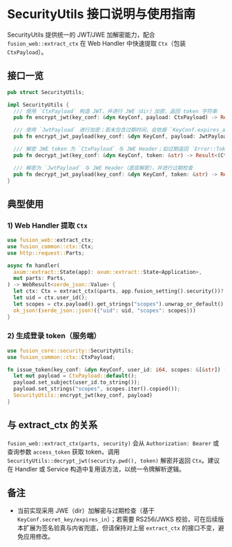 # SecurityUtils 接口说明与使用指南

SecurityUtils 提供统一的 JWT/JWE 加解密能力，配合 `fusion_web::extract_ctx` 在 Web Handler 中快速提取 `Ctx`（包装 `CtxPayload`）。

## 接口一览

```rust
pub struct SecurityUtils;

impl SecurityUtils {
  /// 使用 `CtxPayload` 构造 JWT，并进行 JWE（dir）加密，返回 token 字符串
  pub fn encrypt_jwt(key_conf: &dyn KeyConf, payload: CtxPayload) -> Result<String, Error>;

  /// 使用 `JwtPayload` 进行加密；若未包含过期时间，会依据 `KeyConf.expires_at()` 自动设置
  pub fn encrypt_jwt_payload(key_conf: &dyn KeyConf, payload: JwtPayload) -> Result<String, Error>;

  /// 解密 JWE token 为 `CtxPayload` 与 JWE Header；如过期返回 `Error::TokenExpired`
  pub fn decrypt_jwt(key_conf: &dyn KeyConf, token: &str) -> Result<(CtxPayload, JweHeader), Error>;

  /// 解密为 `JwtPayload` 与 JWE Header（底层解密），并进行过期检查
  pub fn decrypt_jwt_payload(key_conf: &dyn KeyConf, token: &str) -> Result<(JwtPayload, JweHeader), Error>;
}
```

## 典型使用

### 1) Web Handler 提取 `Ctx`

```rust
use fusion_web::extract_ctx;
use fusion_common::ctx::Ctx;
use http::request::Parts;

async fn handler(
  axum::extract::State(app): axum::extract::State<Application>,
  mut parts: Parts,
) -> WebResult<serde_json::Value> {
  let ctx: Ctx = extract_ctx(&parts, app.fusion_setting().security())?;
  let uid = ctx.user_id();
  let scopes = ctx.payload().get_strings("scopes").unwrap_or_default();
  ok_json!(serde_json::json!({"uid": uid, "scopes": scopes}))
}
```

### 2) 生成登录 token（服务端）

```rust
use fusion_core::security::SecurityUtils;
use fusion_common::ctx::CtxPayload;

fn issue_token(key_conf: &dyn KeyConf, user_id: i64, scopes: &[&str]) -> Result<String, Error> {
  let mut payload = CtxPayload::default();
  payload.set_subject(user_id.to_string());
  payload.set_strings("scopes", scopes.iter().copied());
  SecurityUtils::encrypt_jwt(key_conf, payload)
}
```

## 与 extract_ctx 的关系

`fusion_web::extract_ctx(parts, security)` 会从 `Authorization: Bearer` 或查询参数 `access_token` 获取 token，调用 `SecurityUtils::decrypt_jwt(security.pwd(), token)` 解密并返回 `Ctx`。建议在 Handler 或 Service 构造中复用该方法，以统一令牌解析逻辑。

## 备注

- 当前实现采用 JWE（dir）加解密与过期检查（基于 `KeyConf.secret_key/expires_in`）；若需要 RS256/JWKS 校验，可在后续版本扩展为签名验真与内省兜底，但请保持对上层 `extract_ctx` 的接口不变，避免应用修改。
